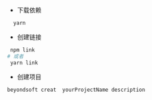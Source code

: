 - 下载依赖
```bash
  yarn
```

- 创建链接
```bash
 npm link
# 或者
 yarn link
```

- 创建项目
```bash
beyondsoft creat  yourProjectName description
```
